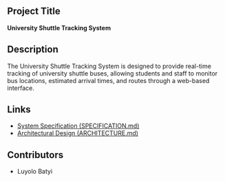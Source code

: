 ## Project Title
**University Shuttle Tracking System**

## Description
The University Shuttle Tracking System is designed to provide real-time tracking of university shuttle buses, allowing students and staff to monitor bus locations, estimated arrival times, and routes through a web-based interface.

## Links
- [System Specification (SPECIFICATION.md)](SPECIFICATION.md)
- [Architectural Design (ARCHITECTURE.md)](ARCHITECTURE.md)

## Contributors
- Luyolo Batyi

<!-- Trigger CI test run -->

